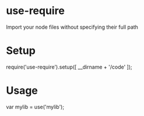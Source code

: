 use-require
===

Import your node files without specifying their full path


Setup
=

require('use-require').setup([ __dirname + '/code' ]);

Usage
=

var mylib = use('mylib');

